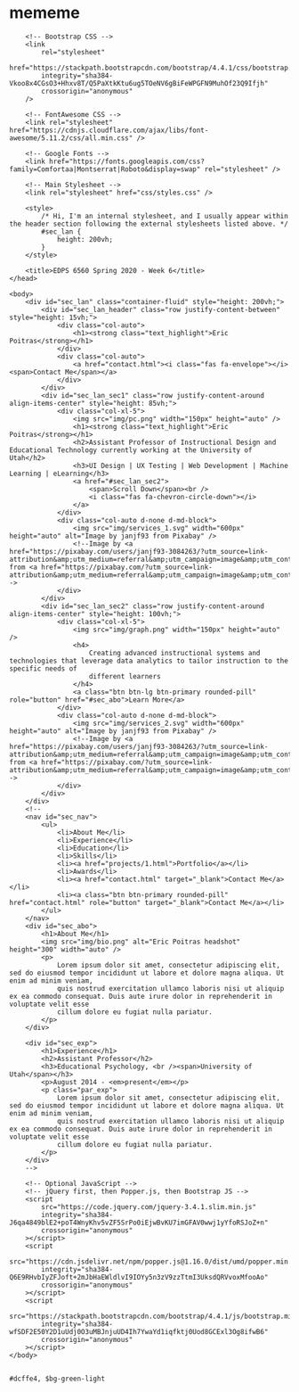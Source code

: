 # mememe
<!DOCTYPE html>
<html lang="en">
	<head>
		<!-- Required meta tags -->
		<meta charset="utf-8" />
		<meta name="viewport" content="width=device-width, initial-scale=1, shrink-to-fit=no" />

		<!-- Bootstrap CSS -->
		<link
			rel="stylesheet"
			href="https://stackpath.bootstrapcdn.com/bootstrap/4.4.1/css/bootstrap.min.css"
			integrity="sha384-Vkoo8x4CGsO3+Hhxv8T/Q5PaXtkKtu6ug5TOeNV6gBiFeWPGFN9MuhOf23Q9Ifjh"
			crossorigin="anonymous"
		/>

		<!-- FontAwesome CSS -->
		<link rel="stylesheet" href="https://cdnjs.cloudflare.com/ajax/libs/font-awesome/5.11.2/css/all.min.css" />

		<!-- Google Fonts -->
		<link href="https://fonts.googleapis.com/css?family=Comfortaa|Montserrat|Roboto&display=swap" rel="stylesheet" />

		<!-- Main Stylesheet -->
		<link rel="stylesheet" href="css/styles.css" />

		<style>
			/* Hi, I'm an internal stylesheet, and I usually appear within the header section following the external stylesheets listed above. */
			#sec_lan {
				height: 200vh;
			}
		</style>

		<title>EDPS 6560 Spring 2020 - Week 6</title>
	</head>

	<body>
		<div id="sec_lan" class="container-fluid" style="height: 200vh;">
			<div id="sec_lan_header" class="row justify-content-between" style="height: 15vh;">
				<div class="col-auto">
					<h1><strong class="text_highlight">Eric Poitras</strong></h1>
				</div>
				<div class="col-auto">
					<a href="contact.html"><i class="fas fa-envelope"></i> <span>Contact Me</span></a>
				</div>
			</div>
			<div id="sec_lan_sec1" class="row justify-content-around align-items-center" style="height: 85vh;">
				<div class="col-xl-5">
					<img src="img/pc.png" width="150px" height="auto" />
					<h1><strong class="text_highlight">Eric Poitras</strong></h1>
					<h2>Assistant Professor of Instructional Design and Educational Technology currently working at the University of Utah</h2>
					<h3>UI Design | UX Testing | Web Development | Machine Learning | eLearning</h3>
					<a href="#sec_lan_sec2">
						<span>Scroll Down</span><br />
						<i class="fas fa-chevron-circle-down"></i>
					</a>
				</div>
				<div class="col-auto d-none d-md-block">
					<img src="img/services_1.svg" width="600px" height="auto" alt="Image by janjf93 from Pixabay" />
					<!--Image by <a href="https://pixabay.com/users/janjf93-3084263/?utm_source=link-attribution&amp;utm_medium=referral&amp;utm_campaign=image&amp;utm_content=3614768">janjf93</a> from <a href="https://pixabay.com/?utm_source=link-attribution&amp;utm_medium=referral&amp;utm_campaign=image&amp;utm_content=3614768">Pixabay</a>-->
				</div>
			</div>
			<div id="sec_lan_sec2" class="row justify-content-around align-items-center" style="height: 100vh;">
				<div class="col-xl-5">
					<img src="img/graph.png" width="150px" height="auto" />
					<h4>
						Creating advanced instructional systems and technologies that leverage data analytics to tailor instruction to the specific needs of
						different learners
					</h4>
					<a class="btn btn-lg btn-primary rounded-pill" role="button" href="#sec_abo">Learn More</a>
				</div>
				<div class="col-auto d-none d-md-block">
					<img src="img/services_2.svg" width="600px" height="auto" alt="Image by janjf93 from Pixabay" />
					<!--Image by <a href="https://pixabay.com/users/janjf93-3084263/?utm_source=link-attribution&amp;utm_medium=referral&amp;utm_campaign=image&amp;utm_content=3614768">janjf93</a> from <a href="https://pixabay.com/?utm_source=link-attribution&amp;utm_medium=referral&amp;utm_campaign=image&amp;utm_content=3614768">Pixabay</a>-->
				</div>
			</div>
		</div>
		<!--
		<nav id="sec_nav">
			<ul>
				<li>About Me</li>
				<li>Experience</li>
				<li>Education</li>
				<li>Skills</li>
				<li><a href="projects/1.html">Portfolio</a></li>
				<li>Awards</li>
				<li><a href="contact.html" target="_blank">Contact Me</a></li>
				<li><a class="btn btn-primary rounded-pill" href="contact.html" role="button" target="_blank">Contact Me</a></li>
			</ul>
		</nav>
		<div id="sec_abo">
			<h1>About Me</h1>
			<img src="img/bio.png" alt="Eric Poitras headshot" height="300" width="auto" />
			<p>
				Lorem ipsum dolor sit amet, consectetur adipiscing elit, sed do eiusmod tempor incididunt ut labore et dolore magna aliqua. Ut enim ad minim veniam,
				quis nostrud exercitation ullamco laboris nisi ut aliquip ex ea commodo consequat. Duis aute irure dolor in reprehenderit in voluptate velit esse
				cillum dolore eu fugiat nulla pariatur.
			</p>
		</div>
	
		<div id="sec_exp">
			<h1>Experience</h1>
			<h2>Assistant Professor</h2>
			<h3>Educational Psychology, <br /><span>University of Utah</span></h3>
			<p>August 2014 - <em>present</em></p>
			<p class="par_exp">
				Lorem ipsum dolor sit amet, consectetur adipiscing elit, sed do eiusmod tempor incididunt ut labore et dolore magna aliqua. Ut enim ad minim veniam,
				quis nostrud exercitation ullamco laboris nisi ut aliquip ex ea commodo consequat. Duis aute irure dolor in reprehenderit in voluptate velit esse
				cillum dolore eu fugiat nulla pariatur.
			</p>
		</div>
		-->

		<!-- Optional JavaScript -->
		<!-- jQuery first, then Popper.js, then Bootstrap JS -->
		<script
			src="https://code.jquery.com/jquery-3.4.1.slim.min.js"
			integrity="sha384-J6qa4849blE2+poT4WnyKhv5vZF5SrPo0iEjwBvKU7imGFAV0wwj1yYfoRSJoZ+n"
			crossorigin="anonymous"
		></script>
		<script
			src="https://cdn.jsdelivr.net/npm/popper.js@1.16.0/dist/umd/popper.min.js"
			integrity="sha384-Q6E9RHvbIyZFJoft+2mJbHaEWldlvI9IOYy5n3zV9zzTtmI3UksdQRVvoxMfooAo"
			crossorigin="anonymous"
		></script>
		<script
			src="https://stackpath.bootstrapcdn.com/bootstrap/4.4.1/js/bootstrap.min.js"
			integrity="sha384-wfSDF2E50Y2D1uUdj0O3uMBJnjuUD4Ih7YwaYd1iqfktj0Uod8GCExl3Og8ifwB6"
			crossorigin="anonymous"
		></script>
	</body>
	
	
	#dcffe4, $bg-green-light

	
	
</html>

